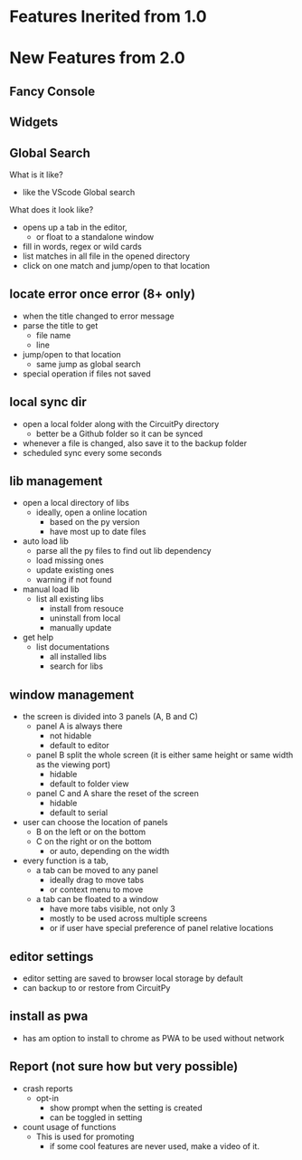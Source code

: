 # Features Inerited from 1.0

# New Features from 2.0

## Fancy Console
## Widgets
## Global Search
What is it like?
- like the VScode Global search

What does it look like?
- opens up a tab in the editor,
    - or float to a standalone window
- fill in words, regex or wild cards
- list matches in all file in the opened directory
- click on one match and jump/open to that location

## locate error once error (8+ only)
- when the title changed to error message
- parse the title to get
    - file name
    - line
- jump/open to that location
    - same jump as global search
- special operation if files not saved

## local sync dir
- open a local folder along with the CircuitPy directory
    - better be a Github folder so it can be synced
- whenever a file is changed, also save it to the backup folder
- scheduled sync every some seconds

## lib management
- open a local directory of libs
    - ideally, open a online location
        - based on the py version
        - have most up to date files
- auto load lib
    - parse all the py files to find out lib dependency
    - load missing ones
    - update existing ones
    - warning if not found
- manual load lib
    - list all existing libs
        - install from resouce
        - uninstall from local
        - manually update
- get help
    - list documentations
        - all installed libs
        - search for libs

## window management
- the screen is divided into 3 panels (A, B and C)
    - panel A is always there
        - not hidable
        - default to editor
    - panel B split the whole screen (it is either same height or same width as the viewing port)
        - hidable
        - default to folder view
    - panel C and A share the reset of the screen
        - hidable
        - default to serial
- user can choose the location of panels
    - B on the left or on the bottom
    - C on the right or on the bottom
        - or auto, depending on the width
- every function is a tab,
    - a tab can be moved to any panel
        - ideally drag to move tabs
        - or context menu to move
    - a tab can be floated to a window
        - have more tabs visible, not only 3
        - mostly to be used across multiple screens
        - or if user have special preference of panel relative locations

## editor settings
- editor setting are saved to browser local storage by default
- can backup to or restore from CircuitPy

## install as pwa
- has am option to install to chrome as PWA to be used without network

## Report (not sure how but very possible)
- crash reports
    - opt-in
        - show prompt when the setting is created
        - can be toggled in setting
- count usage of functions
    - This is used for promoting
        - if some cool features are never used, make a video of it.